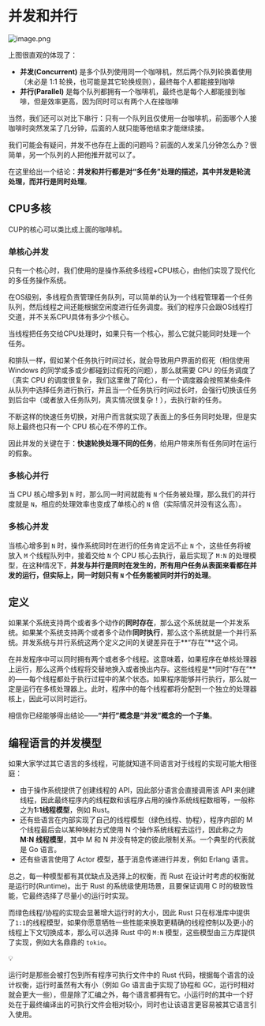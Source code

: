 # 并发和并行

![image.png](%E5%B9%B6%E5%8F%91%E5%92%8C%E5%B9%B6%E8%A1%8C%201d5b9c07c31280c0ade5cb6bbf1574a8/image.png)

上图很直观的体现了：

- **并发(Concurrent)** 是多个队列使用同一个咖啡机，然后两个队列轮换着使用（未必是 1:1 轮换，也可能是其它轮换规则），最终每个人都能接到咖啡
- **并行(Parallel)** 是每个队列都拥有一个咖啡机，最终也是每个人都能接到咖啡，但是效率更高，因为同时可以有两个人在接咖啡

当然，我们还可以对比下串行：只有一个队列且仅使用一台咖啡机，前面哪个人接咖啡时突然发呆了几分钟，后面的人就只能等他结束才能继续接。

我们可能会有疑问，并发不也存在上面的问题吗？前面的人发呆几分钟怎么办？很简单，另一个队列的人把他推开就可以了。

在这里给出一个结论：**并发和并行都是对“多任务”处理的描述，其中并发是轮流处理，而并行是同时处理**。

## CPU多核

CUP的核心可以类比成上面的咖啡机。

### 单核心并发

只有一个核心时，我们使用的是操作系统多线程+CPU核心，由他们实现了现代化的多任务操作系统。

在OS级别，多线程负责管理任务队列，可以简单的认为一个线程管理着一个任务队列，然后线程之间还能根据空闲度进行任务调度。我们的程序只会跟OS线程打交道，并不关系CPU具体有多少个核心。

当线程把任务交给CPU处理时，如果只有一个核心，那么它就只能同时处理一个任务。

和排队一样，假如某个任务执行时间过长，就会导致用户界面的假死（相信使用 Windows 的同学或多或少都碰到过假死的问题），那么就需要 CPU 的任务调度了（真实 CPU 的调度很复杂，我们这里做了简化），有一个调度器会按照某些条件从队列中选择任务进行执行，并且当一个任务执行时间过长时，会强行切换该任务到后台中（或者放入任务队列，真实情况很复杂！），去执行新的任务。

不断这样的快速任务切换，对用户而言就实现了表面上的多任务同时处理，但是实际上最终也只有一个 CPU 核心在不停的工作。

因此并发的关键在于：**快速轮换处理不同的任务**，给用户带来所有任务同时在运行的假象。

### 多核心并行

当 CPU 核心增多到 `N` 时，那么同一时间就能有 `N` 个任务被处理，那么我们的并行度就是 `N`，相应的处理效率也变成了单核心的 `N` 倍（实际情况并没有这么高）。

### 多核心并发

当核心增多到 `N` 时，操作系统同时在进行的任务肯定远不止 `N` 个，这些任务将被放入 `M` 个线程队列中，接着交给 `N` 个 CPU 核心去执行，最后实现了 `M:N` 的处理模型，在这种情况下，**并发与并行是同时在发生的，所有用户任务从表面来看都在并发的运行，但实际上，同一时刻只有 `N` 个任务能被同时并行的处理**。

## 定义

如果某个系统支持两个或者多个动作的**同时存在**，那么这个系统就是一个并发系统。如果某个系统支持两个或者多个动作**同时执行**，那么这个系统就是一个并行系统。并发系统与并行系统这两个定义之间的关键差异在于**“存在”**这个词。

在并发程序中可以同时拥有两个或者多个线程。这意味着，如果程序在单核处理器上运行，那么这两个线程将交替地换入或者换出内存。这些线程是**同时“存在”**的——每个线程都处于执行过程中的某个状态。如果程序能够并行执行，那么就一定是运行在多核处理器上。此时，程序中的每个线程都将分配到一个独立的处理器核上，因此可以同时运行。

相信你已经能够得出结论——**“并行”概念是“并发”概念的一个子集**。

## 编程语言的并发模型

如果大家学过其它语言的多线程，可能就知道不同语言对于线程的实现可能大相径庭：

- 由于操作系统提供了创建线程的 API，因此部分语言会直接调用该 API 来创建线程，因此最终程序内的线程数和该程序占用的操作系统线程数相等，一般称之为**1:1线程模型**，例如 Rust。
- 还有些语言在内部实现了自己的线程模型（绿色线程、协程），程序内部的 M 个线程最后会以某种映射方式使用 N 个操作系统线程去运行，因此称之为**M:N 线程模型**，其中 M 和 N 并没有特定的彼此限制关系。一个典型的代表就是 Go 语言。
- 还有些语言使用了 Actor 模型，基于消息传递进行并发，例如 Erlang 语言。

总之，每一种模型都有其优缺点及选择上的权衡，而 Rust 在设计时考虑的权衡就是运行时(Runtime)。出于 Rust 的系统级使用场景，且要保证调用 C 时的极致性能，它最终选择了尽量小的运行时实现。

而绿色线程/协程的实现会显著增大运行时的大小，因此 Rust 只在标准库中提供了`1:1`的线程模型，如果你愿意牺牲一些性能来换取更精确的线程控制以及更小的线程上下文切换成本，那么可以选择 Rust 中的 `M:N` 模型，这些模型由三方库提供了实现，例如大名鼎鼎的 `tokio`。

<aside>
💡

运行时是那些会被打包到所有程序可执行文件中的 Rust 代码，根据每个语言的设计权衡，运行时虽然有大有小（例如 Go 语言由于实现了协程和 GC，运行时相对就会更大一些），但是除了汇编之外，每个语言都拥有它。小运行时的其中一个好处在于最终编译出的可执行文件会相对较小，同时也让该语言更容易被其它语言引入使用。

</aside>